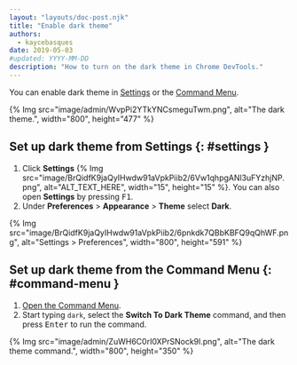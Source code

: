 ```yaml
---
layout: "layouts/doc-post.njk"
title: "Enable dark theme"
authors:
  - kaycebasques
date: 2019-05-03
#updated: YYYY-MM-DD
description: "How to turn on the dark theme in Chrome DevTools."
---
```


You can enable dark theme in [Settings][1] or the [Command Menu][2].

{% Img src="image/admin/WvpPi2YTkYNCsmeguTwm.png", alt="The dark theme.", width="800", height="477" %}

## Set up dark theme from Settings {: #settings }

1.  Click **Settings** {% Img src="image/BrQidfK9jaQyIHwdw91aVpkPiib2/6Vw1qhpgANl3uFYzhjNP.png", alt="ALT_TEXT_HERE", width="15", height="15" %}.
    You can also open **Settings** by pressing <kbd>F1</kbd>.
2.  Under **Preferences** > **Appearance** > **Theme** select **Dark**.

{% Img src="image/BrQidfK9jaQyIHwdw91aVpkPiib2/6pnkdk7QBbKBFQ9qQhWF.png", alt="Settings > Preferences", width="800", height="591" %}

## Set up dark theme from the Command Menu {: #command-menu }

1.  [Open the Command Menu][3].
2.  Start typing `dark`, select the **Switch To Dark Theme** command, and then press
    <kbd>Enter</kbd> to run the command.

{% Img src="image/admin/ZuWH6C0rI0XPrSNock9l.png", alt="The dark theme command.", width="800", height="350" %}

[1]: #settings
[2]: #commandmenu
[3]: /docs/devtools/command-menu
